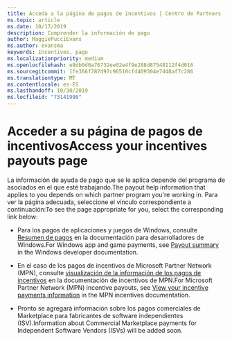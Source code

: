 ```yaml
---
title: Acceda a la página de pagos de incentivos | Centro de Partners
ms.topic: article
ms.date: 10/17/2019
description: Comprender la información de pago
author: MaggiePucciEvans
ms.author: evansma
keywords: Incentivos, pago
ms.localizationpriority: medium
ms.openlocfilehash: e9db0d0a76732ee02e4f9e288d87548112f4d016
ms.sourcegitcommit: 1fe366f787d97c96510cfd409304e7d48af7c286
ms.translationtype: MT
ms.contentlocale: es-ES
ms.lasthandoff: 10/30/2019
ms.locfileid: "73141990"
---
```

# <a name="access-your-incentives-payouts-page"></a><span data-ttu-id="1d82d-104">Acceder a su página de pagos de incentivos</span><span class="sxs-lookup"><span data-stu-id="1d82d-104">Access your incentives payouts page</span></span>

<span data-ttu-id="1d82d-105">La información de ayuda de pago que se le aplica depende del programa de asociados en el que esté trabajando.</span><span class="sxs-lookup"><span data-stu-id="1d82d-105">The payout help information that applies to you depends on which partner program you're working in.</span></span> <span data-ttu-id="1d82d-106">Para ver la página adecuada, seleccione el vínculo correspondiente a continuación:</span><span class="sxs-lookup"><span data-stu-id="1d82d-106">To see the page appropriate for you, select the corresponding link below:</span></span>

- <span data-ttu-id="1d82d-107">Para los pagos de aplicaciones y juegos de Windows, consulte [Resumen de pagos](https://docs.microsoft.com/windows/uwp/publish/payout-summary) en la documentación para desarrolladores de Windows.</span><span class="sxs-lookup"><span data-stu-id="1d82d-107">For Windows app and game payments, see [Payout summary](https://docs.microsoft.com/windows/uwp/publish/payout-summary) in the Windows developer documentation.</span></span>

- <span data-ttu-id="1d82d-108">En el caso de los pagos de incentivos de Microsoft Partner Network (MPN), consulte [visualización de la información de los pagos de incentivos](understand-incentive-payouts.md) en la documentación de incentivos de MPN.</span><span class="sxs-lookup"><span data-stu-id="1d82d-108">For Microsoft Partner Network (MPN) incentive payouts, see [View your incentive payments information](understand-incentive-payouts.md) in the MPN incentives documentation.</span></span>

- <span data-ttu-id="1d82d-109">Pronto se agregará información sobre los pagos comerciales de Marketplace para fabricantes de software independientes (ISV).</span><span class="sxs-lookup"><span data-stu-id="1d82d-109">Information about Commercial Marketplace payments for Independent Software Vendors (ISVs) will be added soon.</span></span>
